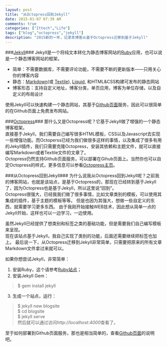 ```yaml
---
layout: post
title: "从Octopress回到Jekyll"
date: 2015-01-07 07:39 AM
comments: true
categories: ["Ittech","Life"]
tags: ["blog","octopress","jekyll"]
description: "2015新的一年，记录本博客从基于Octopress迁移到基于Jekyll"
---
```


###[Jekyll][jekyll_link]###
Jekyll是一个将纯文本转化为静态博客网站的[Ruby][ruby_link]应用，也可以说是一个静态博客网站的框架。   
+ 简单：不需要数据库，不需要评论功能，不需要不断的更新版本——只用关心你的博客内容   
+ 静态：[Markdown][markdown_link](或 [Textile][textile_link]), [Liquid][liquid_link], 和HTML&CSS构建可发布的静态网站   
+ 博客形态：支持自定义地址，博客分类，单页应用，博客为单位存储，以及自定义的布局设计   
<!-- more -->

使用Jekyll可以快速构建一个静态网站，其基于[Github页面][githubpages_link]服务，因此可以很简单的在Github页面上免费发布网站。   
   
###[Octopress][octopress_link]###
那什么又是Octopress呢？它基于Jekyll做了增强的一个静态博客框架。   
直接基于Jekyll，我们需要自己编写很多HTML模板，CSS以及Javascript去实现一些增强功能。而Octoperss已经为我们做很多这样的事情，以及集成了很多有用的Jekyll插件，我们只需要克隆Octopress，安装其依赖和主题文件，就可以直接编写Markdown或者Textile文件的文章了。   
Octopress仍然支持Github页面服务，可以部署在Gihub页面上。当然你也可以自定Octopress的样式，更多信息可以参看[Octopress主页][octopress_link]。   
   
###从Octopress回到Jekyll###
为什么说我从Octopress回到Jekyll呢？之前我的博客网站，也就是该站点，是基于Octopress的，那现在已经转到基于Jekyll了，因为Octopress也是基于Jekyll，所以这里说“回到”。   
Octopress很强大，已经我我们做了很多事情，比如文章类别的模板，可以使用其集成的插件，基于主题的模板等等。 但是也因为其强大，想做一些自定义的东西，就需要学习更多东西。 由于我刚开始接触WEB技术，因此想从简单一点的Jekyll开始，这样也可以一边学习，一边使用。   
   
虽然Jekyll已经提供了想类别和标签之类的基础功能，但是需要我们自己编写模板来呈现。   
现在该站点基于Jekyll，我自己实现了类别的功能，后面还需要继续把标签也加上。
最后说一下，从Octopress迁移到Jekyll非常简单，只需要把原来的所有文章Markdown文件拿过来就可以。
   
如果你想尝试Jekyll，非常简单：   
1. 安装Ruby，这个请参考[Ruby站点][ruby_link]；   
2. 安装Jekyll Gem：   
> $ gem install jekyll   
3. 生成一个站点，运行：
> \$ jekyll new blogsite   
> \$ cd blogsite   
> \$ jekyll serve   
然后就可以通过访问*http://localhost:4000*查看了。

至于如何部署到Github页面服务，那也是相当简单的，查看[Github页面][githubpages_link]的说明吧。   

[jekyll_link]: http://jekyllcn.com/
[octopress_link]: http://octopress.org/
[ruby_link]: https://www.ruby-lang.org/en/
[markdown_link]: http://daringfireball.net/projects/markdown/
[textile_link]: http://redcloth.org/textile/
[liquid_link]: http://wiki.shopify.com/Liquid
[githubpages_link]: https://pages.github.com/

